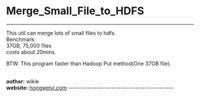 Merge_Small_File_to_HDFS
========================

--------------------------------------------
This util can merge lots of small files to hdfs.<br>
Benchmark: <br>
  37GB, 75,000 files<br>
  costs about 20mins.

BTW:
This program faster than Hadoop Put method(One 37GB file).


<br>
<b>author:</b>  wikie
<br>
<b>website:</b> <a href="http://hongweiyi.com">hongweiyi.com</a>
--------------------------------------------
